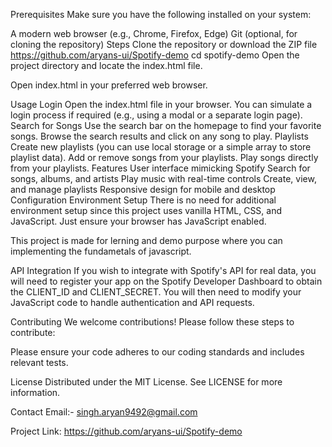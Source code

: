 Prerequisites
Make sure you have the following installed on your system:

A modern web browser (e.g., Chrome, Firefox, Edge)
Git (optional, for cloning the repository)
Steps
Clone the repository or download the ZIP file
https://github.com/aryans-ui/Spotify-demo
cd spotify-demo
Open the project directory and locate the index.html file.

Open index.html in your preferred web browser.

Usage
Login
Open the index.html file in your browser.
You can simulate a login process if required (e.g., using a modal or a separate login page).
Search for Songs
Use the search bar on the homepage to find your favorite songs.
Browse the search results and click on any song to play.
Playlists
Create new playlists (you can use local storage or a simple array to store playlist data).
Add or remove songs from your playlists.
Play songs directly from your playlists.
Features
User interface mimicking Spotify
Search for songs, albums, and artists
Play music with real-time controls
Create, view, and manage playlists
Responsive design for mobile and desktop
Configuration
Environment Setup
There is no need for additional environment setup since this project uses vanilla HTML, CSS, and JavaScript. Just ensure your browser has JavaScript enabled.

This project is made for lerning and demo purpose where you can implementing the fundametals of javascript.

API Integration
If you wish to integrate with Spotify's API for real data, you will need to register your app on the Spotify Developer Dashboard to obtain the CLIENT_ID and CLIENT_SECRET. You will then need to modify your JavaScript code to handle authentication and API requests.

Contributing
We welcome contributions! Please follow these steps to contribute:


Please ensure your code adheres to our coding standards and includes relevant tests.

License
Distributed under the MIT License. See LICENSE for more information.

Contact
Email:-  singh.aryan9492@gmail.com

Project Link: https://github.com/aryans-ui/Spotify-demo
